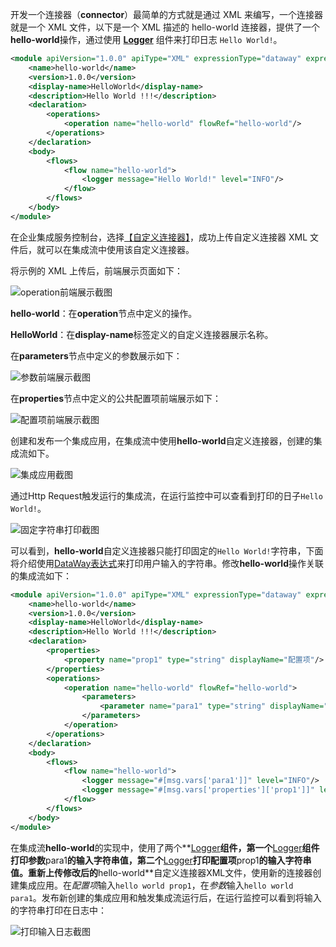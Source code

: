 开发一个连接器（**connector**）最简单的方式就是通过 XML 来编写，一个连接器就是一个 XML 文件，以下是一个 XML 描述的 hello-world 连接器，提供了一个**hello-world**操作，通过使用 **[Logger](https://cloud.tencent.com/document/product/1270/46959)** 组件来打印日志 `Hello World!`。

```xml
<module apiVersion="1.0.0" apiType="XML" expressionType="dataway" expressionVersion="1.0.0" >
    <name>hello-world</name>
    <version>1.0.0</version>
    <display-name>HelloWorld</display-name>
    <description>Hello World !!!</description>
    <declaration>
        <operations>
            <operation name="hello-world" flowRef="hello-world"/>
        </operations>
    </declaration>
    <body>
        <flows>
            <flow name="hello-world">
                <logger message="Hello World!" level="INFO"/>
            </flow>
        </flows>
    </body>
</module>
```

在企业集成服务控制台，选择[【自定义连接器】](https://console.cloud.tencent.com/eis/connector)，成功上传自定义连接器 XML 文件后，就可以在集成流中使用该自定义连接器。

将示例的 XML 上传后，前端展示页面如下：

![operation前端展示截图](https://main.qcloudimg.com/raw/1243d83bbf32167fd00a08f465df6b00.png)

**hello-world**：在**operation**节点中定义的操作。

**HelloWorld**：在**display-name**标签定义的自定义连接器展示名称。

在**parameters**节点中定义的参数展示如下：

![参数前端展示截图](https://main.qcloudimg.com/raw/675a210e4029b074bea60ee4f1440daa.png)

在**properties**节点中定义的公共配置项前端展示如下：

![配置项前端展示截图](https://main.qcloudimg.com/raw/c7834f65b6f9ce76c451c1be8d82dceb.png)



创建和发布一个集成应用，在集成流中使用**hello-world**自定义连接器，创建的集成流如下。

![集成应用截图](https://main.qcloudimg.com/raw/abc930a3e74d26d38923aeea05be8d73.png)

通过Http Request触发运行的集成流，在运行监控中可以查看到打印的日子`Hello World!`。

![固定字符串打印截图](https://main.qcloudimg.com/raw/c07f1c019cf7e5c614a1549d5b5ab85a.png)

可以看到，**hello-world**自定义连接器只能打印固定的`Hello World!`字符串，下面将介绍使用[DataWay表达式](https://cloud.tencent.com/document/product/1270/46960)来打印用户输入的字符串。修改**hello-world**操作关联的集成流如下：

```xml
<module apiVersion="1.0.0" apiType="XML" expressionType="dataway" expressionVersion="1.0.0" >
    <name>hello-world</name>
    <version>1.0.0</version>
    <display-name>HelloWorld</display-name>
    <description>Hello World !!!</description>
    <declaration>
        <properties>
            <property name="prop1" type="string" displayName="配置项"/>
        </properties>
        <operations>
            <operation name="hello-world" flowRef="hello-world">
                <parameters>
                    <parameter name="para1" type="string" displayName="参数" displayGroup="基础信息"/>
                </parameters>
            </operation>
        </operations>
    </declaration>
    <body>
        <flows>
            <flow name="hello-world">
                <logger message="#[msg.vars['para1']]" level="INFO"/>
                <logger message="#[msg.vars['properties']['prop1']]" level="INFO"/>
            </flow>
        </flows>
    </body>
</module>
```

在集成流**hello-world**的实现中，使用了两个**[Logger](https://cloud.tencent.com/document/product/1270/46959)**组件，第一个**[Logger](https://cloud.tencent.com/document/product/1270/46959)**组件打印参数**para1**的输入字符串值，第二个**[Logger](https://cloud.tencent.com/document/product/1270/46959)**打印配置项**prop1**的输入字符串值。重新上传修改后的**hello-world**自定义连接器XML文件，使用新的连接器创建集成应用。在*配置项*输入`hello world prop1`，在*参数*输入`hello world para1`。发布新创建的集成应用和触发集成流运行后，在运行监控可以看到将输入的字符串打印在日志中：

![打印输入日志截图](自定义连接器图片/打印输入日志截图.png)
